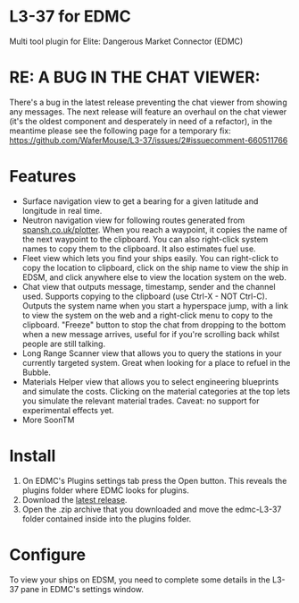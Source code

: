 # L3-37 for EDMC
Multi tool plugin for Elite: Dangerous Market Connector (EDMC)

# RE: A BUG IN THE CHAT VIEWER:
There's a bug in the latest release preventing the chat viewer from showing any messages. The next release will feature an overhaul on the chat viewer (it's the oldest component and desperately in need of a refactor), in the meantime please see the following page for a temporary fix: https://github.com/WaferMouse/L3-37/issues/2#issuecomment-660511766

# Features
- Surface navigation view to get a bearing for a given latitude and longitude in real time.
- Neutron navigation view for following routes generated from [spansh.co.uk/plotter](https://www.spansh.co.uk/plotter).  When you reach a waypoint, it copies the name of the next waypoint to the clipboard.  You can also right-click system names to copy them to the clipboard.  It also estimates fuel use.
- Fleet view which lets you find your ships easily.  You can right-click to copy the location to clipboard, click on the ship name to view the ship in EDSM, and click anywhere else to view the location system on the web.
- Chat view that outputs message, timestamp, sender and the channel used.  Supports copying to the clipboard (use Ctrl-X - NOT Ctrl-C).  Outputs the system name when you start a hyperspace jump, with a link to view the system on the web and a right-click menu to copy to the clipboard.  "Freeze" button to stop the chat from dropping to the bottom when a new message arrives, useful for if you're scrolling back whilst people are still talking.
- Long Range Scanner view that allows you to query the stations in your currently targeted system.  Great when looking for a place to refuel in the Bubble.
- Materials Helper view that allows you to select engineering blueprints and simulate the costs.  Clicking on the material categories at the top lets you simulate the relevant material trades. Caveat: no support for experimental effects yet.
- More SoonTM

# Install

1. On EDMC's Plugins settings tab press the Open button. This reveals the plugins folder where EDMC looks for plugins.
2. Download the [latest release](https://github.com/WaferMouse/L3-37/releases).
3. Open the .zip archive that you downloaded and move the edmc-L3-37 folder contained inside into the plugins folder.

# Configure

To view your ships on EDSM, you need to complete some details in the L3-37 pane in EDMC's settings window.

